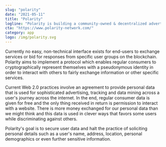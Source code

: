 ```yaml
---
slug: "polarity"
date: "2021-05-11"
title: "Polarity"
logline: "Polarity is building a community-owned & decentralized advertising network on Solana."
cta: "https://www.polarity-network.com/"
category: app
logo: /img/polarity.svg
---
```


Currently no easy, non-technical interface exists for end-users to exchange services or bid for responses from specific user groups on the blockchain. Polarity aims to implement a protocol which enables regular consumers to cryptographically represent themselves with a pseudonymous identity in order to interact with others to fairly exchange information or other specific services.

Current Web 2.0 practices involve an agreement to provide personal data that is used for sophisticated advertising, tracking and data mining across a user's journey across the internet. In the end, regular consumer data is given for free and the only thing received in return is permission to interact with a website. There is more money exchanged for our personal data than we might think and this data is used in clever ways that favors some users while discriminating against others.

Polarity's goal is to secure user data and halt the practice of soliciting personal details such as a user's name, address, location, personal demographics or even further sensitive information.
